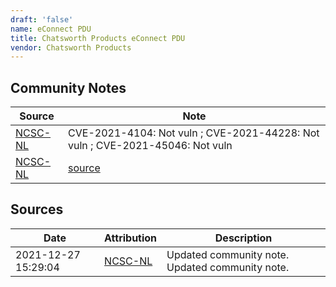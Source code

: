 ```yaml
---
draft: 'false'
name: eConnect PDU
title: Chatsworth Products eConnect PDU
vendor: Chatsworth Products
---
```




## Community Notes
| Source | Note |
| --- | --- |
| [NCSC-NL](https://github.com/NCSC-NL/log4shell/blob/main/software/README.md) | CVE-2021-4104: Not vuln ; CVE-2021-44228: Not vuln ; CVE-2021-45046: Not vuln </ul> |
| [NCSC-NL](https://github.com/NCSC-NL/log4shell/blob/main/software/README.md) | <a href="https://user-images.githubusercontent.com/89155495/146845501-b2186f1b-ccce-4f3d-a2c3-373db2eed9f0.png" rel="nofollow">source</a> |

## Sources
| Date | Attribution | Description |
| --- | --- | --- |
| 2021-12-27 15:29:04 | [NCSC-NL](https://github.com/NCSC-NL/log4shell/blob/main/software/README.md) | Updated community note. Updated community note.  |
